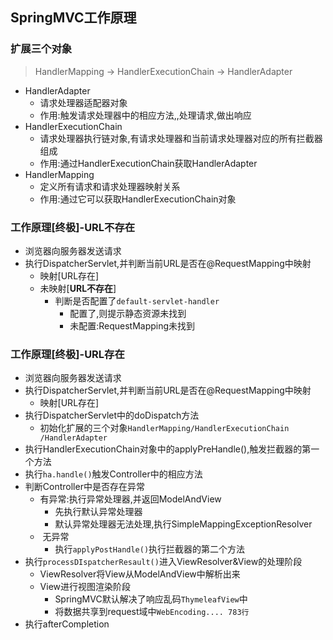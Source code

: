 ## SpringMVC工作原理

### 扩展三个对象

> HandlerMapping -> HandlerExecutionChain -> HandlerAdapter

* HandlerAdapter
  * 请求处理器适配器对象
  * 作用:触发请求处理器中的相应方法,,处理请求,做出响应
* HandlerExecutionChain
  * 请求处理器执行链对象,有请求处理器和当前请求处理器对应的所有拦截器组成
  * 作用:通过HandlerExecutionChain获取HandlerAdapter
* HandlerMapping
  * 定义所有请求和请求处理器映射关系
  * 作用:通过它可以获取HandlerExecutionChain对象



### 工作原理[终极]-URL不存在

* 浏览器向服务器发送请求
* 执行DispatcherServlet,并判断当前URL是否在@RequestMapping中映射
  * 映射[URL存在]
  * 未映射[**URL不存在**]
    * 判断是否配置了`default-servlet-handler`
      * 配置了,则提示静态资源未找到
      * 未配置:RequestMapping未找到



### 工作原理[终极]-URL存在

* 浏览器向服务器发送请求
* 执行DispatcherServlet,并判断当前URL是否在@RequestMapping中映射
  * 映射[URL存在]
* 执行DispatcherServlet中的doDispatch方法
  * 初始化扩展的三个对象`HandlerMapping/HandlerExecutionChain /HandlerAdapter `
* 执行HandlerExecutionChain对象中的applyPreHandle(),触发拦截器的第一个方法
* 执行`ha.handle()`触发Controller中的相应方法
* 判断Controller中是否存在异常
  * 有异常:执行异常处理器,并返回ModelAndView
    * 先执行默认异常处理器
    * 默认异常处理器无法处理,执行SimpleMappingExceptionResolver
  * ​    无异常
    * 执行`applyPostHandle()`执行拦截器的第二个方法
* 执行`processDIspatcherResault()`进入ViewResolver&View的处理阶段
  * ViewResolver将View从ModelAndView中解析出来
  * View进行视图渲染阶段
    * SpringMVC默认解决了响应乱码`ThymeleafView`中
    * 将数据共享到request域中`WebEncoding.... 783行`
* 执行afterCompletion